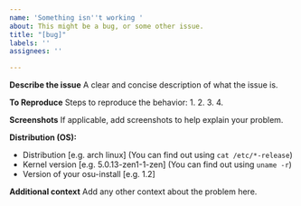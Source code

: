 ```yaml
---
name: 'Something isn''t working '
about: This might be a bug, or some other issue.
title: "[bug]"
labels: ''
assignees: ''

---
```


**Describe the issue**
A clear and concise description of what the issue is.

**To Reproduce**
Steps to reproduce the behavior:
1.
2.
3.
4.

**Screenshots**
If applicable, add screenshots to help explain your problem.

**Distribution (OS):**
 - Distribution [e.g. arch linux] (You can find out using `cat /etc/*-release`)
 - Kernel version [e.g. 5.0.13-zen1-1-zen] (You can find out using `uname -r`)
 - Version of your osu-install [e.g. 1.2]

**Additional context**
Add any other context about the problem here.
